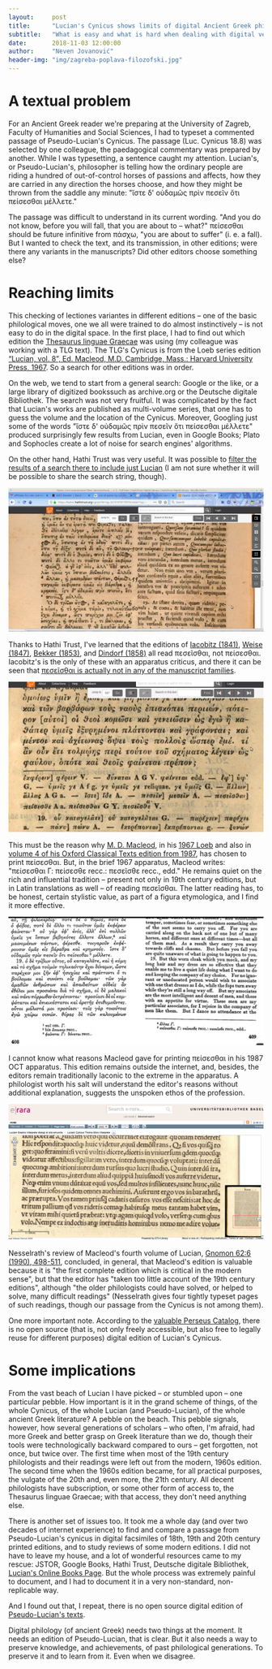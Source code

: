 ```yaml
---
layout:     post
title:      "Lucian's Cynicus shows limits of digital Ancient Greek philology"
subtitle:   "What is easy and what is hard when dealing with digital versions of ancient texts"
date:       2018-11-03 12:00:00
author:     "Neven Jovanović"
header-img: "img/zagreba-poplava-filozofski.jpg"
---
```


# A textual problem

For an Ancient Greek reader we're preparing at the University of Zagreb, Faculty of Humanities and Social Sciences, I had to typeset a commented passage of Pseudo-Lucian's Cynicus. The passage (Luc. Cynicus 18.8) was selected by one colleague, the paedagogical commentary was prepared by another. While I was typesetting, a sentence caught my attention. Lucian's, or Pseudo-Lucian's, philosopher is telling how the ordinary people are riding a hundred of out-of-control horses of passions and affects, how they are carried in any direction the horses choose, and how they might be thrown from the saddle any minute: "ἴστε δ' οὐδαμῶς πρὶν πεσεῖν ὅτι πείσεσθαι μέλλετε."

The passage was difficult to understand in its current wording. "And you do not know, before you will fall, that you are about to – what?" πείσεσθαι should be future infinitive from πάσχω, "you are about to suffer" (i. e. a fall). But I wanted to check the text, and its transmission, in other editions; were there any variants in the manuscripts? Did other editors choose something else?

# Reaching limits

This checking of lectiones variantes in different editions – one of the basic philological moves, one we all were trained to do almost instinctively – is not easy to do in the digital space. In the first place, I had to find out which edition the [Thesaurus linguae Graecae](http://stephanus.tlg.uci.edu/) was using (my colleague was working with a TLG text). The TLG's Cynicus is from the Loeb series edition [“Lucian, vol. 8”, Ed. Macleod, M.D. Cambridge, Mass.: Harvard University Press, 1967](http://www.worldcat.org/oclc/490941050). So a search for other editions was in order.

On the web, we tend to start from a general search: Google or the like, or a large library of digitized bookssuch as archive.org or the Deutsche digitale Bibliothek. The search was not very fruitful. It was complicated by the fact that Lucian's works are published as multi-volume series, that one has to guess the volume and the location of the Cynicus. Moreover, Googling just some of the words "ἴστε δ' οὐδαμῶς πρὶν πεσεῖν ὅτι πείσεσθαι μέλλετε" produced surprisingly few results from Lucian, even in Google Books; Plato and Sophocles create a lot of noise for search engines' algorithms.

On the other hand, Hathi Trust was very useful. It was possible to [filter the results of a search there to include just Lucian](https://babel.hathitrust.org/cgi/ls?field1=ocr;q1=%E1%BC%B4%CF%83%CF%84%CE%B5%20%CE%B4%27%20%CE%BF%E1%BD%90%CE%B4%CE%B1%CE%BC%E1%BF%B6%CF%82%20%CF%80%CF%81%E1%BD%B6%CE%BD%20%CF%80%CE%B5%CF%83%CE%B5%E1%BF%96%CE%BD;a=srchls;lmt=all&facet=authorStr:%22Lucian%2C%20of%20Samosata.%22) (I am not sure whether it will be possible to share the search string, though).

![Peseisthai in Hemsterhuis's edition](https://github.com/nevenjovanovic/nevenjovanovic.github.io/blob/master/img/hemsterhuis-550-peseithai.png "Hemsterhuis, 3:550")

Thanks to Hathi Trust, I've learned that the editions of [Iacobitz (1841)](https://hdl.handle.net/2027/njp.32101055580359), [Weise (1847)](http://catalog.hathitrust.org/Record/011544732), [Bekker (1853)](http://catalog.hathitrust.org/Record/008911491), and [Dindorf (1858)](http://catalog.hathitrust.org/Record/008901853) all read πεσεῖσθαι, not πείσεσθαι. Iacobitz's is the only of these with an apparatus criticus, and there it can be seen that [πεσεῖσθαι is actually not in any of the manuscript families](https://hdl.handle.net/2027/njp.32101055580359?urlappend=%3Bseq=605).

![Peseisthai in Jakobitz's edition](https://github.com/nevenjovanovic/nevenjovanovic.github.io/blob/master/img/jakobitz-peseisthai.png "Jakobitz, peseisthai")

This must be the reason why [M. D. Macleod](http://worldcat.org/identities/lccn-n85045517/), in his [1967 Loeb](https://archive.org/stream/Lucian06HowToWriteHistoryHerodotus/Lucian%2008%20Ass%2C%20Demosthenes%2C%20Cynic%2C%20Charidemos%2C%20Nero#page/n413/mode/2up) and also in [volume 4 of his Oxford Classical Texts edition from 1987](https://hdl.handle.net/2027/uva.x001217650), has chosen to print πείσεσθαι. But, in the brief 1967 apparatus, Macleod writes: "πείσεσθαι Γ: πείσεσθε recc.: πεσεῖσθε recc., edd." He remains quiet on the rich and influential tradition – present not only in 19th century editions, but in Latin translations as well – of reading πεσεῖσθαι. The latter reading has, to be honest, certain stylistic value, as part of a figura etymologica, and I find it more effective.

![Peisesthai in Loeb](https://github.com/nevenjovanovic/nevenjovanovic.github.io/blob/master/img/loeb-peithesthai.png "Macleod, Loeb, peisesthai")

I cannot know what reasons Macleod gave for printing πείσεσθαι in his 1987 OCT apparatus. This edition remains outside the internet, and, besides, the editors remain traditionally laconic to the extreme in the apparatus. A philologist worth his salt will understand the editor's reasons without additional explanation, suggests the unspoken ethos of the profession.

![Thomas Morus's Latin translation of Cynicus](https://github.com/nevenjovanovic/nevenjovanovic.github.io/blob/master/img/lucian-cynicus-latine.png "Thomas Morus, Latin translation of Lucian's Cynicus")

Nesselrath's review of Macleod's fourth volume of Lucian, [Gnomon 62:6 (1990), 498-511](https://www.jstor.org/stable/27690528), concluded, in general, that Macleod's edition is valuable because it is "the first complete edition which is critical in the modern sense", but that the editor has "taken too little account of the 19th century editions", although "the older philologists could have solved, or helped to solve, many difficult readings" (Nesselrath gives four tightly typeset pages of such readings, though our passage from the Cynicus is not among them).

One more important note. According to the [valuable Perseus Catalog](http://catalog.perseus.org/catalog/urn:cts:greekLit:tlg0061.tlg006), there is no open source (that is, not only freely accessible, but also free to legally reuse for different purposes) digital edition of Lucian's Cynicus.

# Some implications

From the vast beach of Lucian I have picked – or stumbled upon – one particular pebble. How important is it in the grand scheme of things, of the whole Cynicus, of the whole Lucian (and Pseudo-Lucian), of the whole ancient Greek literature? A pebble on the beach. This pebble signals, however, how several generations of scholars – who often, I'm afraid, had more Greek and better grasp on Greek literature than we do, though their tools were technologically backward compared to ours – get forgotten, not once, but twice over. The first time when most of the 19th century philologists and their readings were left out from the modern, 1960s edition. The second time when the 1960s edition became, for all practical purposes, the vulgate of the 20th and, even more, the 21th century. All decent philologists have subscription, or some other form of access to, the Thesaurus linguae Graecae; with that access, they don't need anything else.

There is another set of issues too. It took me a whole day (and over two decades of internet experience) to find and compare a passage from Pseudo-Lucian's cynicus in digital facsimiles of 18th, 19th and 20th century printed editions, and to study reviews of some modern editions. I did not have to leave my house, and a lot of wonderful resources came to my rescue: JSTOR, Google Books, Hathi Trust, Deutsche digitale Bibliothek, [Lucian's Online Books Page](https://onlinebooks.library.upenn.edu/webbin/book/lookupname?key=Lucian%2c%20of%20Samosata). But the whole process was extremely painful to document, and I had to document it in a very non-standard, non-replicable way.

And I found out that, I repeat, there is no open source digital edition of [Pseudo-Lucian's texts](http://catalog.perseus.org/catalog/urn:cts:greekLit:tlg0061).

Digital philology (of ancient Greek) needs two things at the moment. It needs an edition of Pseudo-Lucian, that is clear. But it also needs a way to preserve knowledge, and achievements, of past philological generations. To preserve it and to learn from it. Even when we disagree.

